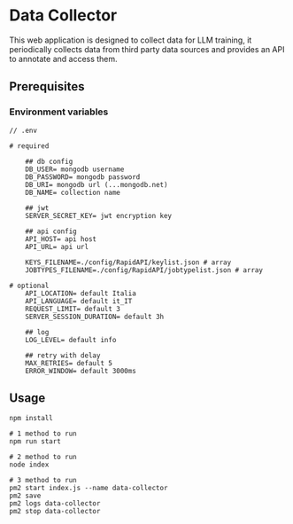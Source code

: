 # Data Collector

This web application is designed to collect data for LLM training,
it periodically collects data from third party data sources and
provides an API to annotate and access them.

## Prerequisites

### Environment variables

```
// .env

# required

    ## db config
    DB_USER= mongodb username
    DB_PASSWORD= mongodb password
    DB_URI= mongodb url (...mongodb.net)
    DB_NAME= collection name
    
    ## jwt
    SERVER_SECRET_KEY= jwt encryption key
    
    ## api config
    API_HOST= api host
    API_URL= api url
    
    KEYS_FILENAME=./config/RapidAPI/keylist.json # array
    JOBTYPES_FILENAME=./config/RapidAPI/jobtypelist.json # array

# optional
    API_LOCATION= default Italia
    API_LANGUAGE= default it_IT
    REQUEST_LIMIT= default 3
    SERVER_SESSION_DURATION= default 3h

    ## log
    LOG_LEVEL= default info
    
    ## retry with delay
    MAX_RETRIES= default 5
    ERROR_WINDOW= default 3000ms
```

## Usage

```
npm install

# 1 method to run
npm run start

# 2 method to run
node index 

# 3 method to run
pm2 start index.js --name data-collector
pm2 save
pm2 logs data-collector
pm2 stop data-collector
```
